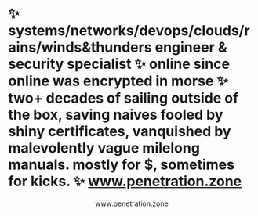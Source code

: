 # ✨ systems/networks/devops/clouds/rains/winds&thunders engineer & security specialist ✨ online since online was encrypted in morse ✨ two+ decades of sailing  outside of the box, saving naives fooled by shiny certificates, vanquished by malevolently vague milelong manuals. mostly for $, sometimes for kicks. ✨ www.penetration.zone
<p align="center">www.penetration.zone</p>







